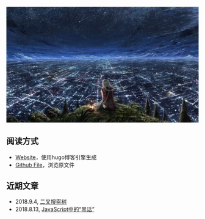 ![](./static/bg1.jpg)
## 阅读方式
- [Website](https://vv13.cn/posts)，使用hugo博客引擎生成
- [Github File](https://github.com/vv13/blog/tree/master/content/posts)，浏览原文件

## 近期文章
- 2018.9.4, [二叉搜索树](https://github.com/vv13/blog/blob/master/content/posts/Logic/%E4%BA%8C%E5%8F%89%E6%90%9C%E7%B4%A2%E6%A0%91.md)
- 2018.8.13, [JavaScript中的“黑话”](https://github.com/vv13/blog/blob/master/content/posts/JavaScript/JavaScript%E4%B8%AD%E7%9A%84%E2%80%9C%E9%BB%91%E8%AF%9D%E2%80%9D.md)
